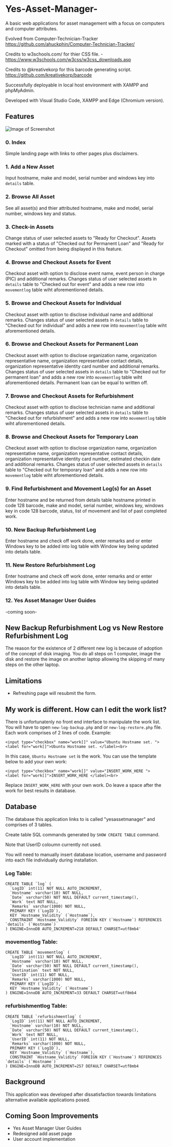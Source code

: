 # Yes-Asset-Manager-
A basic web applications for asset management with a focus on computers and computer attributes. 

Evolved from Computer-Technician-Tracker https://github.com/ahuckphin/Computer-Technician-Tracker/

Credits to w3schools.com/ for thier CSS file. - https://www.w3schools.com/w3css/w3css_downloads.asp

Credits to @kreativekorp for this barcode generating script. https://github.com/kreativekorp/barcode

Successfully deployable in local host environment with XAMPP and phpMyAdmin.

Developed with Visual Studio Code, XAMPP and Edge (Chromium version). 

## Features
![Image of Screenshot](https://raw.githubusercontent.com/ahuckphin/Yes-Asset-Manager/picture-branch/screenshot%20of%20landing%20page.png)
### 0. Index
Simple landing page with links to other pages plus disclaimers. 

### 1. Add a New Asset
Input hostname, make and model, serial number and windows key into `details` table.

### 2. Browse All Asset
See all asset(s) and thier attributed hostname, make and model, serial number, windows key and status. 

### 3. Check-in Assets
Change status of user selected assets to "Ready for Checkout". Assets marked with a status of "Checked out for Permanent Loan" and "Ready for Checkout" omitted from being displayed in this feature. 

### 4. Browse and Checkout Assets for Event
Checkout asset with option to disclose event name, event person in charge (PIC) and additional remarks. Changes status of user selected assets in `details` table to "Checked out for event" and adds a new row into `movementlog` table wiht aforementioned details. 

### 5. Browse and Checkout Assets for Individual
Checkout asset with option to disclose individual name and additional remarks. Changes status of user selected assets in `details` table to "Checked out for individual" and adds a new row into `movementlog` table wiht aforementioned details. 

### 6. Browse and Checkout Assets for Permanent Loan
Checkout asset with option to disclose organization name, organization representative name, organization representative contact details, organization representative identity card number and additional remarks. Changes status of user selected assets in `details` table to "Checked out for permanent loan" and adds a new row into `movementlog` table wiht aforementioned details. Permanent loan can be equal to written off. 

### 7. Browse and Checkout Assets for Refurbishment
Checkout asset with option to disclose technician name and additional remarks. Changes status of user selected assets in `details` table to "Checked out for refurbishment" and adds a new row into `movementlog` table wiht aforementioned details. 

### 8. Browse and Checkout Assets for Temporary Loan
Checkout asset with option to disclose organization name, organization representative name, organization representative contact details, organization representative identity card number, estimated checkin date and additional remarks. Changes status of user selected assets in `details` table to "Checked out for temporary loan" and adds a new row into `movementlog` table wiht aforementioned details. 

### 9. Find Refurbishment and Movement Log(s) for an Asset
Enter hostname and be returned from details table hostname printed in code 128 barcode, make and model, serial number, windows key, windows key in code 128 barcode, status, list of movement and list of past completed work.

### 10. New Backup Refurbishment Log 
Enter hostname and check off work done, enter remarks and or enter Windows key to be added into log table with Window key being updated into details table.

### 11. New Restore Refurbishment Log
Enter hostname and check off work done, enter remarks and or enter Windows key to be added into log table with Window key being updated into details table.

### 12. Yes Asset Manager User Guides
-coming soon- 

## New Backup Refurbishment Log vs New Restore Refurbishment Log
The reason for the existence of 2 different new log is because of adoption of the concept of disk imaging. You do all steps on 1 computer, image the disk and restore the image on another laptop allowing the skipping of many steps on the other laptop.  

## Limitations

* Refreshing page will resubmit the form. 

## My work is different. How can I edit the work list? 
There is unfortunatenly no front end interface to manipulate the work list. You will have to open `new-log-backup.php` and or `new-log-restore.php` file. Each work comprises of 2 lines of code. Example:
```
<input type="checkbox" name="work[]" value="Ubuntu Hostname set. ">
<label for="work[]">Ubuntu Hostname set. </label><br>
```
In this case, `Ubuntu Hostname set` is the work. You can use the template below to add your own work:
```
<input type="checkbox" name="work[]" value="INSERT_WORK_HERE ">
<label for="work[]">INSERT_WORK_HERE </label><br>
```
Replace `INSERT_WORK_HERE` with your own work. Do leave a space after the work for best results in database. 


## Database
The database this application links to is called "yesassetmanager" and comprises of 3 tables.

Create table SQL commands generated by `SHOW CREATE TABLE` command. 

Note that UserID coloumn currently not used. 

You will need to manually insert database location, username and password into each file individually during installation.

### Log Table:
```
CREATE TABLE `log` (
  `LogID` int(11) NOT NULL AUTO_INCREMENT,
  `Hostname` varchar(10) NOT NULL,
  `Date` varchar(50) NOT NULL DEFAULT current_timestamp(),
  `Work` text NOT NULL,
  `Remarks` varchar(1000) NOT NULL,
  PRIMARY KEY (`LogID`),
  KEY `Hostname_Validity` (`Hostname`),
  CONSTRAINT `Hostname_Validity` FOREIGN KEY (`Hostname`) REFERENCES `details` (`Hostname`)
) ENGINE=InnoDB AUTO_INCREMENT=218 DEFAULT CHARSET=utf8mb4'
```


### movementlog Table: 
```
CREATE TABLE `movementlog` (
  `LogID` int(11) NOT NULL AUTO_INCREMENT,
  `Hostname` varchar(10) NOT NULL,
  `Date` varchar(50) NOT NULL DEFAULT current_timestamp(),
  `Destination` text NOT NULL,
  `UserID` int(11) NOT NULL,
  `Remarks` varchar(1000) NOT NULL,
  PRIMARY KEY (`LogID`),
  KEY `Hostname_Validity` (`Hostname`)
) ENGINE=InnoDB AUTO_INCREMENT=33 DEFAULT CHARSET=utf8mb4
```

### refurbishmentlog Table: 
```
CREATE TABLE `refurbishmentlog` (
  `LogID` int(11) NOT NULL AUTO_INCREMENT,
  `Hostname` varchar(10) NOT NULL,
  `Date` varchar(50) NOT NULL DEFAULT current_timestamp(),
  `Work` text NOT NULL,
  `UserID` int(11) NOT NULL,
  `Remarks` varchar(1000) NOT NULL,
  PRIMARY KEY (`LogID`),
  KEY `Hostname_Validity` (`Hostname`),
  CONSTRAINT `Hostname_Validity` FOREIGN KEY (`Hostname`) REFERENCES `details` (`Hostname`)
) ENGINE=InnoDB AUTO_INCREMENT=257 DEFAULT CHARSET=utf8mb4
```

## Background
This application was developed after dissatisfaction towards limitations alternative available applications posed. 


## Coming Soon Improvements

* Yes Asset Manager User Guides
* Redesigned add asset page 
* User account implementation  
